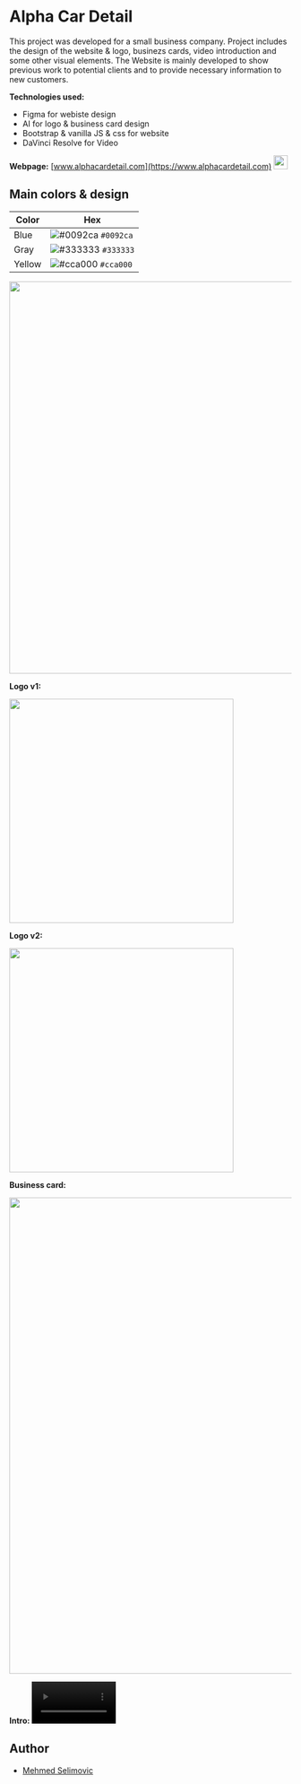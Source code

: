 
# Alpha Car Detail

This project was developed for a small business company. Project includes the design of the website & logo, businezs cards, video introduction and some other visual elements. 
The Website is mainly developed to show previous work to potential clients and to provide necessary information to new customers. 

**Technologies used:**
- Figma for webiste design
- AI for logo & business card design
- Bootstrap & vanilla JS & css for website 
- DaVinci Resolve for Video

**Webpage:**
 [www.alphacardetail.com](https://www.alphacardetail.com) <img src="https://www.alphacardetail.com/assets/favicon.ico" width="25"> 
 


## Main colors & design

| Color             | Hex                                                                |
| ----------------- | ------------------------------------------------------------------ |
| Blue | ![#0092ca](https://placehold.co/15x15/0092ca/0092ca.png) `#0092ca`|
| Gray | ![#333333](https://placehold.co/15x15/333333/333333.png) `#333333` |
| Yellow | ![#cca000](https://placehold.co/15x15/cca000/cca000.png) `#cca000` |
<img src="https://www.alphacardetail.com/assets/img/upworkdevices2.png" width="700">

**Logo v1:**

<img src="https://www.alphacardetail.com/assets/img/logo-alpha-04.png" width="400">

**Logo v2:**

<img src="https://www.alphacardetail.com/assets/img/final darkjpg-01.jpg" width="400">

**Business card:**

<img src="https://www.alphacardetail.com/assets/img/final-design v1-blue.png" width="850">

**Intro:**
<video src='https://user-images.githubusercontent.com/108269074/199004396-14b234ad-ae86-4da1-8faa-ce977fd12fab.mov' width=150/>





## Author

- [Mehmed Selimovic](https://www.linkedin.com/in/me%C5%A1a-selimovic-18b189251/)






